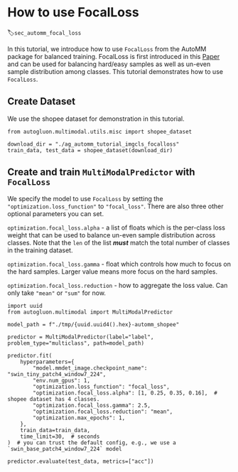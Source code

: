 # How to use FocalLoss
:label:`sec_automm_focal_loss`

In this tutorial, we introduce how to use `FocalLoss` from the AutoMM package for balanced training.
FocalLoss is first introduced in this [Paper](https://www.microsoft.com/en-us/research/uploads/prod/2021/10/model-size-graph.jpg)
and can be used for balancing hard/easy samples as well as un-even sample distribution among classes. This tutorial demonstrates how to use `FocalLoss`.

## Create Dataset
We use the shopee dataset for demonstration in this tutorial.
```{.python .input}
from autogluon.multimodal.utils.misc import shopee_dataset

download_dir = "./ag_automm_tutorial_imgcls_focalloss"
train_data, test_data = shopee_dataset(download_dir)
```

## Create and train `MultiModalPredictor` with `FocalLoss`
We specify the model to use `FocalLoss` by setting the `"optimization.loss_function"` to `"focal_loss"`.
There are also three other optional parameters you can set.

`optimization.focal_loss.alpha` - a list of floats which is the per-class loss weight that can be used to balance un-even sample distribution across classes.
Note that the `len` of the list ***must*** match the total number of classes in the training dataset.

`optimization.focal_loss.gamma` - float which controls how much to focus on the hard samples. Larger value means more focus on the hard samples.

`optimization.focal_loss.reduction` - how to aggregate the loss value. Can only take `"mean"` or `"sum"` for now.

```{.python .input}
import uuid
from autogluon.multimodal import MultiModalPredictor

model_path = f"./tmp/{uuid.uuid4().hex}-automm_shopee"

predictor = MultiModalPredictor(label="label", problem_type="multiclass", path=model_path)

predictor.fit(
    hyperparameters={
        "model.mmdet_image.checkpoint_name": "swin_tiny_patch4_window7_224",
        "env.num_gpus": 1,
        "optimization.loss_function": "focal_loss",
        "optimization.focal_loss.alpha": [1, 0.25, 0.35, 0.16],  # shopee dataset has 4 classes.
        "optimization.focal_loss.gamma": 2.5,
        "optimization.focal_loss.reduction": "mean",
        "optimization.max_epochs": 1,
    },
    train_data=train_data,
    time_limit=30,  # seconds
)  # you can trust the default config, e.g., we use a `swin_base_patch4_window7_224` model

predictor.evaluate(test_data, metrics=["acc"])
```


